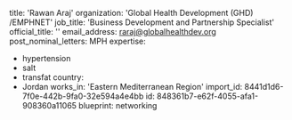title: 'Rawan Araj'
organization: 'Global Health Development (GHD) /EMPHNET'
job_title: 'Business Development and Partnership Specialist'
official_title: ''
email_address: raraj@globalhealthdev.org
post_nominal_letters: MPH
expertise:
  - hypertension
  - salt
  - transfat
country:
  - Jordan
works_in: 'Eastern Mediterranean Region'
import_id: 8441d1d6-7f0e-442b-9fa0-32e594a4e4bb
id: 848361b7-e62f-4055-afa1-908360a11065
blueprint: networking

